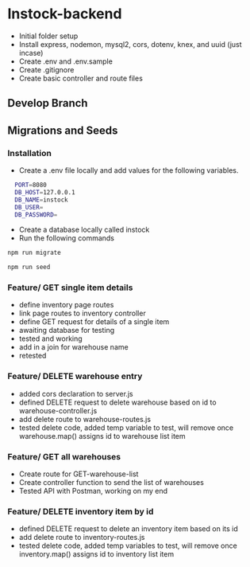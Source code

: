 # Instock-backend

-   Initial folder setup
-   Install express, nodemon, mysql2, cors, dotenv, knex, and uuid (just incase)
-   Create .env and .env.sample
-   Create .gitignore
-   Create basic controller and route files

## Develop Branch

## Migrations and Seeds

### Installation

-   Create a .env file locally and add values for the following variables.

```bash
  PORT=8080
  DB_HOST=127.0.0.1
  DB_NAME=instock
  DB_USER=
  DB_PASSWORD=
```

-   Create a database locally called instock
-   Run the following commands

```bash
npm run migrate
```

```bash
npm run seed
```

### Feature/ GET single item details

-   define inventory page routes
-   link page routes to inventory controller
-   define GET request for details of a single item
-   awaiting database for testing
-   tested and working
-   add in a join for warehouse name
-   retested

### Feature/ DELETE warehouse entry

-   added cors declaration to server.js
-   defined DELETE request to delete warehouse based on id to warehouse-controller.js
-   add delete route to warehouse-routes.js
-   tested delete code, added temp variable to test, will remove once warehouse.map() assigns id to warehouse list item

### Feature/ GET all warehouses

- Create route for GET-warehouse-list
- Create controller function to send the list of warehouses
- Tested API with Postman, working on my end

### Feature/ DELETE inventory item by id

- defined DELETE request to delete an inventory item based on its id
- add delete route to inventory-routes.js
- tested delete code, added temp variables to test, will remove once inventory.map() assigns id to inventory list item

